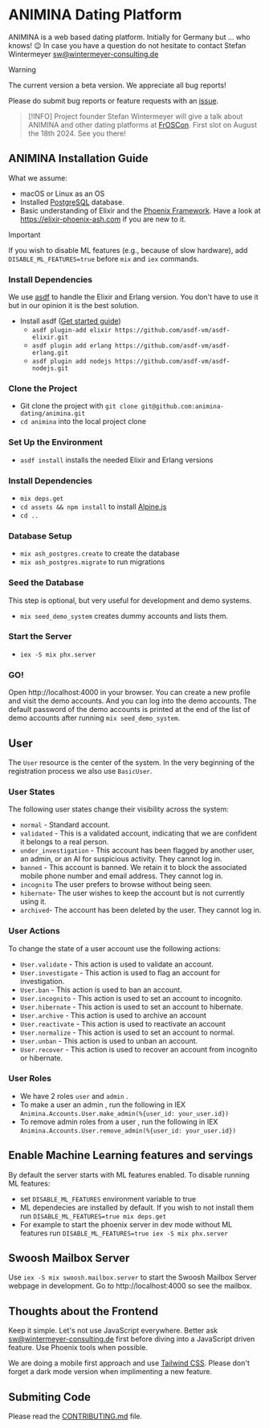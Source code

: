 # ANIMINA Dating Platform

ANIMINA is a web based dating platform. Initially for Germany but ... who knows! 😉 In case you have a question do not hesitate to contact
Stefan Wintermeyer <sw@wintermeyer-consulting.de>

> [!WARNING]
> The current version a beta version. We appreciate all bug reports!

Please do submit bug reports or feature requests with an [issue](https://github.com/animina-dating/animina/issues/new).

> [!INFO]
> Project founder Stefan Wintermeyer will give a talk about ANIMINA and other 
> dating platforms at [FrOSCon](https://froscon.org). First slot on August the 18th 2024. 
> See you there!

## ANIMINA Installation Guide

What we assume:

- macOS or Linux as an OS
- Installed [PostgreSQL](https://www.postgresql.org) database.
- Basic understanding of Elixir and the [Phoenix Framework](https://phoenixframework.org). Have a look at https://elixir-phoenix-ash.com if you are new to it.

> [!IMPORTANT]
> If you wish to disable ML features (e.g., because of slow hardware), add `DISABLE_ML_FEATURES=true` before `mix` and `iex` commands.

### Install Dependencies

We use [asdf](https://asdf-vm.com) to handle the Elixir and Erlang version. You don't have to use it but in our opinion it is the best solution.

- Install asdf ([Get started guide](https://asdf-vm.com/guide/getting-started.html))
  - `asdf plugin-add elixir https://github.com/asdf-vm/asdf-elixir.git`
  - `asdf plugin add erlang https://github.com/asdf-vm/asdf-erlang.git`
  - `asdf plugin add nodejs https://github.com/asdf-vm/asdf-nodejs.git`

### Clone the Project

- Git clone the project with `git clone git@github.com:animina-dating/animina.git`
- `cd animina` into the local project clone

### Set Up the Environment

- `asdf install` installs the needed Elixir and Erlang versions

### Install Dependencies

- `mix deps.get`
- `cd assets && npm install` to install [Alpine.js](https://alpinejs.dev)
- `cd ..`

### Database Setup

- `mix ash_postgres.create` to create the database
- `mix ash_postgres.migrate` to run migrations

### Seed the Database

This step is optional, but very useful for development and demo systems.

- `mix seed_demo_system` creates dummy accounts and lists them.

### Start the Server

- `iex -S mix phx.server`

### GO!

Open http://localhost:4000 in your browser. You can create a new profile and visit the demo accounts. And you can log into the demo accounts. The default password of the demo accounts is printed at the end of the list of demo accounts after running `mix seed_demo_system`.

## User

The `User` resource is the center of the system. In the very beginning of the registration process we also use `BasicUser`.

### User States

The following user states change their visibility across the system:

- `normal` - Standard account.
- `validated` - This is a validated account, indicating that we are confident it belongs to a real person.
- `under_investigation` - This account has been flagged by another user, an admin, or an AI for suspicious activity. They cannot log in.
- `banned` - This account is banned. We retain it to block the associated mobile phone number and email address. They cannot log in.
- `incognito` The user prefers to browse without being seen.
- `hibernate`- The user wishes to keep the account but is not currently using it.
- `archived`- The account has been deleted by the user. They cannot log in.

### User Actions

To change the state of a user account use the following actions:

- `User.validate` - This action is used to validate an account.
- `User.investigate` - This action is used to flag an account for investigation.
- `User.ban` - This action is used to ban an account.
- `User.incognito` - This action is used to set an account to incognito.
- `User.hibernate` - This action is used to set an account to hibernate.
- `User.archive` - This action is used to archive an account
- `User.reactivate` - This action is used to reactivate an account
- `User.normalize` - This action is used to set an account to normal.
- `User.unban` - This action is used to unban an account.
- `User.recover` - This action is used to recover an account from incognito or hibernate.

### User Roles

- We have 2 roles `user` and `admin` .
- To make a user an admin , run the following in IEX `Animina.Accounts.User.make_admin(%{user_id: your_user.id})`
- To remove admin roles from a user , run the following in IEX `Animina.Accounts.User.remove_admin(%{user_id: your_user.id})`

## Enable Machine Learning features and servings

By default the server starts with ML features enabled. To disable running ML features:
  * set `DISABLE_ML_FEATURES` environment variable to true
  * ML dependecies are installed by default. If you wish to not install them run `DISABLE_ML_FEATURES=true mix deps.get`
  * For example to start the phoenix server in dev mode without ML features run `DISABLE_ML_FEATURES=true iex -S mix phx.server`

## Swoosh Mailbox Server

Use `iex -S mix swoosh.mailbox.server` to start the Swoosh Mailbox Server webpage in development. Go to http://localhost:4000 so see the mailbox.

## Thoughts about the Frontend

Keep it simple. Let's not use JavaScript everywhere. Better ask sw@wintermeyer-consulting.de first 
before diving into a JavaScript driven feature. Use Phoenix tools when possible.

We are doing a mobile first approach and use [Tailwind CSS](https://tailwindui.com). Please don't 
forget a dark mode version when implimenting a new feature.

## Submiting Code

Please read the [CONTRIBUTING.md](CONTRIBUTING.md) file.
